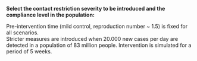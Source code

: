 **Select the contact restriction severity to be introduced and the compliance level in the population:**


Pre-intervention time (mild control, reproduction number ~ 1.5) is fixed for all scenarios.  
Stricter measures are introduced when 20.000 new cases per day are detected in a population of 83 million people.  Intervention is simulated for a period of 5 weeks.
